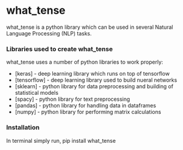 # what_tense
what_tense is a python library which can be used in several Natural Language Processing (NLP) tasks. 

### Libraries used to create what_tense

what_tense uses a number of python libraries to work properly:

* [keras] - deep learning library which runs on top of tensorflow
* [tensorflow] - deep learning library used to build nueral networks
* [sklearn] - python library for data preprocessing and building of statistical models
* [spacy] - python library for text preprocessing
* [pandas] - python library for handling data in dataframes
* [numpy] - python library for performing matrix calculations

### Installation
In terminal simply run,
pip install what_tense
